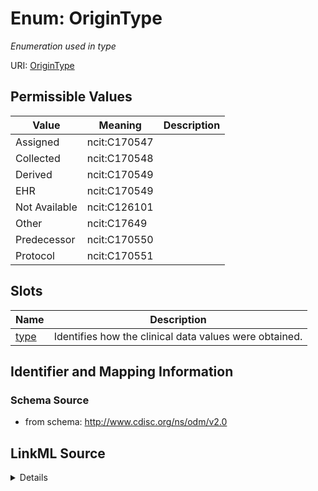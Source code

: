 # Enum: OriginType




_Enumeration used in type_



URI: [OriginType](OriginType)

## Permissible Values

| Value | Meaning | Description |
| --- | --- | --- |
| Assigned | ncit:C170547 |  |
| Collected | ncit:C170548 |  |
| Derived | ncit:C170549 |  |
| EHR | ncit:C170549 |  |
| Not Available | ncit:C126101 |  |
| Other | ncit:C17649 |  |
| Predecessor | ncit:C170550 |  |
| Protocol | ncit:C170551 |  |




## Slots

| Name | Description |
| ---  | --- |
| [type](type.md) | Identifies how the clinical data values were obtained. |






## Identifier and Mapping Information







### Schema Source


* from schema: http://www.cdisc.org/ns/odm/v2.0




## LinkML Source

<details>
```yaml
name: OriginType
description: Enumeration used in type
from_schema: http://www.cdisc.org/ns/odm/v2.0
rank: 1000
permissible_values:
  Assigned:
    text: Assigned
    meaning: ncit:C170547
    is_a: OriginType
  Collected:
    text: Collected
    meaning: ncit:C170548
    is_a: OriginType
  Derived:
    text: Derived
    meaning: ncit:C170549
    is_a: OriginType
  EHR:
    text: EHR
    meaning: ncit:C170549
    is_a: OriginType
  Not Available:
    text: Not Available
    meaning: ncit:C126101
    is_a: OriginType
  Other:
    text: Other
    meaning: ncit:C17649
    is_a: OriginType
  Predecessor:
    text: Predecessor
    meaning: ncit:C170550
    is_a: OriginType
  Protocol:
    text: Protocol
    meaning: ncit:C170551
    is_a: OriginType

```
</details>
